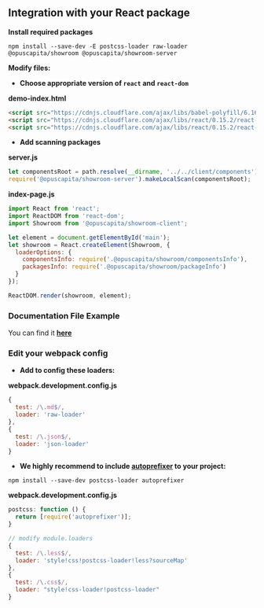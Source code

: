 ## Integration with your React package

**Install required packages**

`npm install --save-dev -E postcss-loader raw-loader @opuscapita/showroom @opuscapita/showroom-server`

**Modify files:**


* **Choose appropriate version of `react` and `react-dom`**

**demo-index.html**

```html
<script src="https://cdnjs.cloudflare.com/ajax/libs/babel-polyfill/6.16.0/polyfill.min.js"></script>
<script src="https://cdnjs.cloudflare.com/ajax/libs/react/0.15.2/react-with-addons.js"></script>
<script src="https://cdnjs.cloudflare.com/ajax/libs/react/0.15.2/react-dom.js"></script>
```


* **Add scanning packages**

**server.js**

```js
let componentsRoot = path.resolve(__dirname, '../../client/components');
require('@opuscapita/showroom-server').makeLocalScan(componentsRoot);
```

**index-page.js**

```js
import React from 'react';
import ReactDOM from 'react-dom';
import Showroom from '@opuscapita/showroom-client';

let element = document.getElementById('main');
let showroom = React.createElement(Showroom, {
  loaderOptions: {
    componentsInfo: require('.@opuscapita/showroom/componentsInfo'),
    packagesInfo: require('.@opuscapita/showroom/packageInfo')
  }
});

ReactDOM.render(showroom, element);
```

### Documentation File Example

You can find it [**here**](./example.DOCUMENTATION.md)

### Edit your webpack config

* **Add to config these loaders:**

**webpack.development.config.js**

```js
{
  test: /\.md$/,
  loader: 'raw-loader'
},
{
  test: /\.json$/,
  loader: 'json-loader'
}
```

* **We highly recommend to include [autoprefixer](https://github.com/postcss/autoprefixer) to your project:**

```
npm install --save-dev postcss-loader autoprefixer
```

**webpack.development.config.js**

```js
postcss: function () {
  return [require('autoprefixer')];
}
```

```js
// modify module.loaders
{
  test: /\.less$/,
  loader: 'style!css!postcss-loader!less?sourceMap'
},
{
  test: /\.css$/,
  loader: "style!css-loader!postcss-loader"
}
```
